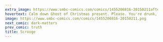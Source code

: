 ```yaml
---
extra_image: https://www.smbc-comics.com/comics/1455206816-20150211after.png
hovertext: Calm down Ghost of Christmas present. Please. You're drunk, and you're scaring us.
image: https://www.smbc-comics.com/comics/1455206816-20150211.png
next_comic: dark-matters
prev_comic: truth
title: Scrooge
---
```


